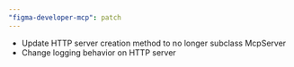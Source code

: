 ```yaml
---
"figma-developer-mcp": patch
---
```


- Update HTTP server creation method to no longer subclass McpServer
- Change logging behavior on HTTP server
